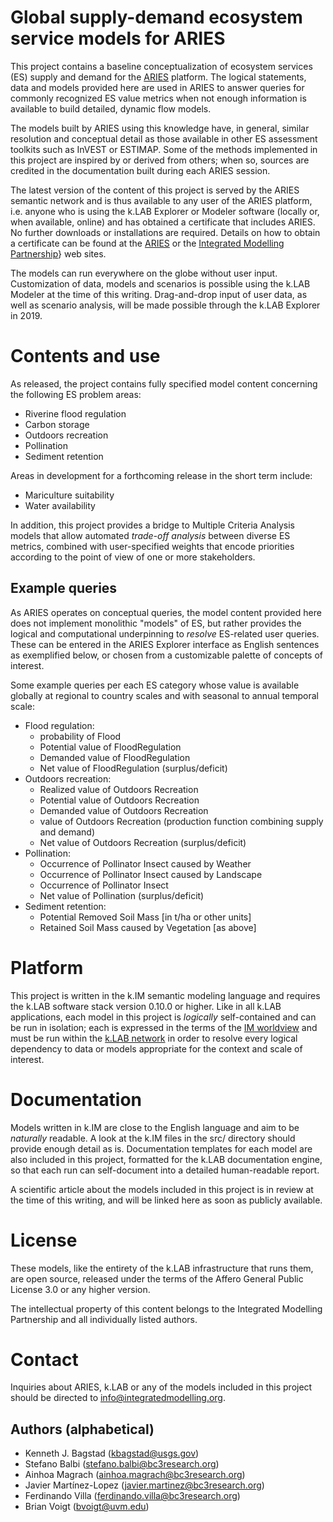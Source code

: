 # Global supply-demand ecosystem service models for ARIES

This project contains a baseline conceptualization of ecosystem services (ES) supply 
and demand for the [ARIES](http://aries.integratedmodelling.org) platform. The logical 
statements, data and models provided here are used in ARIES to answer queries for 
commonly recognized ES value metrics when not enough information is available to 
build detailed, dynamic flow models. 

The models built by ARIES using this knowledge have, in general, similar resolution 
and conceptual detail as those available in other ES assessment toolkits such as 
InVEST or ESTIMAP. Some of the methods implemented in this project are inspired by 
or derived from others; when so, sources are credited in the documentation built 
during each ARIES session.

The latest version of the content of this project is served by the ARIES semantic 
network and is thus available to any user of the ARIES platform, i.e. anyone who 
is using the k.LAB Explorer or Modeler software (locally or, when available, online) 
and has obtained a certificate that includes ARIES. No further downloads or installations 
are required. Details on how to obtain a certificate can be found at the [ARIES](http://aries.integratedmodelling.org) 
or the [Integrated Modelling Partnership](http://www.integratedmodelling.org)} web 
sites.

The models can run everywhere on the globe without user input. Customization of data, 
models and scenarios is possible using the k.LAB Modeler at the time of this writing. 
Drag-and-drop input of user data, as well as scenario analysis, will be made possible 
through the k.LAB Explorer in 2019.

# Contents and use

As released, the project contains fully specified model content concerning the following 
ES problem areas:

* Riverine flood regulation
* Carbon storage
* Outdoors recreation
* Pollination
* Sediment retention

Areas in development for a forthcoming release in the short term include:

* Mariculture suitability
* Water availability

In addition, this project provides a bridge to Multiple Criteria Analysis models 
that allow automated *trade-off analysis* between diverse ES metrics, combined with 
user-specified weights that encode priorities according to the point of view of one 
or more stakeholders.

## Example queries

As ARIES operates on conceptual queries, the model content provided here does not 
implement monolithic "models" of ES, but rather provides the logical and computational 
underpinning to _resolve_ ES-related user queries. These can be entered in the ARIES 
Explorer interface as English sentences as exemplified below, or chosen from a customizable 
palette of concepts of interest. 

Some example queries per each ES category whose value is available globally at regional 
to country scales and with seasonal to annual temporal scale:

* Flood regulation:
    * probability of Flood
    * Potential value of FloodRegulation
    * Demanded value of FloodRegulation
    * Net value of FloodRegulation (surplus/deficit)
* Outdoors recreation:
    * Realized value of Outdoors Recreation
    * Potential value of Outdoors Recreation
    * Demanded value of Outdoors Recreation
    * value of Outdoors Recreation (production function combining supply and demand)
    * Net value of Outdoors Recreation (surplus/deficit)
* Pollination:
    * Occurrence of Pollinator Insect caused by Weather
    * Occurrence of Pollinator Insect caused by Landscape
    * Occurrence of Pollinator Insect
    * Net value of Pollination (surplus/deficit)
* Sediment retention:
    * Potential Removed Soil Mass [in t/ha or other units]
    * Retained Soil Mass caused by Vegetation [as above]

# Platform

This project is written in the k.IM semantic modeling language and requires the k.LAB 
software stack version 0.10.0 or higher. Like in all k.LAB applications, each model 
in this project is _logically_ self-contained and can be run in isolation; each is 
expressed in the terms of the [IM worldview]() and must be run within the [k.LAB network]() 
in order to resolve every logical dependency to data or models appropriate for the 
context and scale of interest.

# Documentation

Models written in k.IM are close to the English language and aim to be _naturally_ 
readable. A look at the k.IM files in the src/ directory should provide enough detail 
as is. Documentation templates for each model are also included in this project, 
formatted for the k.LAB documentation engine, so that each run can self-document 
into a detailed human-readable report. 

A scientific article about the models included in this project is in review at the 
time of this writing, and will be linked here as soon as publicly available.

# License

These models, like the entirety of the k.LAB infrastructure that runs them, are open 
source, released under the terms of the Affero General Public License 3.0 or any 
higher version.

The intellectual property of this content belongs to the Integrated Modelling Partnership 
and all individually listed authors.

# Contact

Inquiries about ARIES, k.LAB or any of the models included in this project should 
be directed to info@integratedmodelling.org.

## Authors (alphabetical)

* Kenneth J. Bagstad (kbagstad@usgs.gov)
* Stefano Balbi (stefano.balbi@bc3research.org)
* Ainhoa Magrach (ainhoa.magrach@bc3research.org)
* Javier Martínez-Lopez (javier.martinez@bc3research.org)
* Ferdinando Villa (ferdinando.villa@bc3research.org)
* Brian Voigt (bvoigt@uvm.edu)
